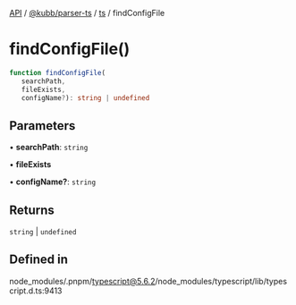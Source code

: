 [API](../../../../../packages.md) / [@kubb/parser-ts](../../../index.md) / [ts](../index.md) / findConfigFile

# findConfigFile()

```ts
function findConfigFile(
   searchPath, 
   fileExists, 
   configName?): string | undefined
```

## Parameters

• **searchPath**: `string`

• **fileExists**

• **configName?**: `string`

## Returns

`string` \| `undefined`

## Defined in

node\_modules/.pnpm/typescript@5.6.2/node\_modules/typescript/lib/typescript.d.ts:9413
